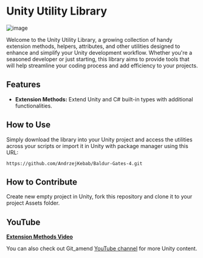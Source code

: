 ﻿# Unity Utility Library

![image](https://github.com/adammyhre/Unity-Utils/assets/38876398/9873f81a-759f-40a2-87be-50baad25301a)

Welcome to the Unity Utility Library, a growing collection of handy extension methods, helpers, attributes, and other utilities designed to enhance and simplify your Unity development workflow. Whether you're a seasoned developer or just starting, this library aims to provide tools that will help streamline your coding process and add efficiency to your projects.

## Features

- **Extension Methods:** Extend Unity and C# built-in types with additional functionalities.

## How to Use

Simply download the library into your Unity project and access the utilities across your scripts or import it in Unity with package manager using this URL:
```
https://github.com/AndrzejKebab/Baldur-Gates-4.git
```
## How to Contribute

Create new empty project in Unity, fork this repository and clone it to your project Assets folder.

## YouTube

[**Extension Methods Video**](https://youtu.be/Nk49EUf7yyU)

You can also check out Git_amend [YouTube channel](https://www.youtube.com/@git-amend?sub_confirmation=1) for more Unity content.
